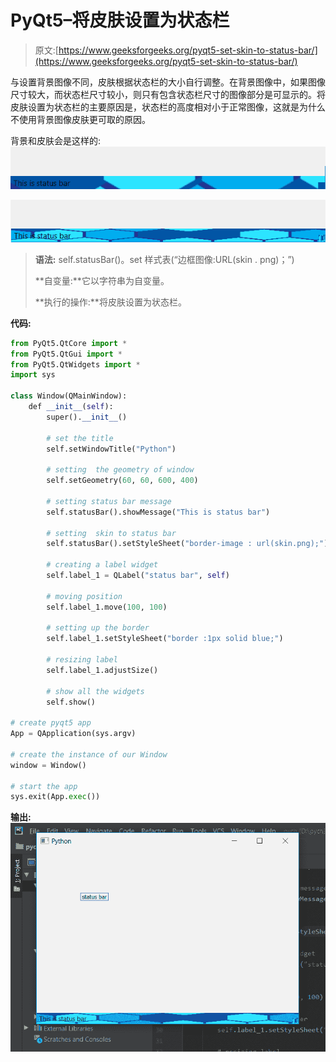 # PyQt5–将皮肤设置为状态栏

> 原文:[https://www.geeksforgeeks.org/pyqt5-set-skin-to-status-bar/](https://www.geeksforgeeks.org/pyqt5-set-skin-to-status-bar/)

与设置背景图像不同，皮肤根据状态栏的大小自行调整。在背景图像中，如果图像尺寸较大，而状态栏尺寸较小，则只有包含状态栏尺寸的图像部分是可显示的。将皮肤设置为状态栏的主要原因是，状态栏的高度相对小于正常图像，这就是为什么不使用背景图像皮肤更可取的原因。

背景和皮肤会是这样的:
![](img/2af23f02e051d41c175028b4d306123a.png)

![](img/6f5883f3d156598f6f2f2cb109f88592.png)

> **语法:** self.statusBar()。set 样式表(“边框图像:URL(skin . png)；”)
> 
> **自变量:**它以字符串为自变量。
> 
> **执行的操作:**将皮肤设置为状态栏。

**代码:**

```py
from PyQt5.QtCore import * 
from PyQt5.QtGui import * 
from PyQt5.QtWidgets import * 
import sys

class Window(QMainWindow):
    def __init__(self):
        super().__init__()

        # set the title
        self.setWindowTitle("Python")

        # setting  the geometry of window
        self.setGeometry(60, 60, 600, 400)

        # setting status bar message
        self.statusBar().showMessage("This is status bar")

        # setting  skin to status bar
        self.statusBar().setStyleSheet("border-image : url(skin.png);")

        # creating a label widget
        self.label_1 = QLabel("status bar", self)

        # moving position
        self.label_1.move(100, 100)

        # setting up the border
        self.label_1.setStyleSheet("border :1px solid blue;")

        # resizing label
        self.label_1.adjustSize()

        # show all the widgets
        self.show()

# create pyqt5 app
App = QApplication(sys.argv)

# create the instance of our Window
window = Window()

# start the app
sys.exit(App.exec())
```

**输出:**
![](img/0c41429acbfeedd76e22a1b43218ab4b.png)